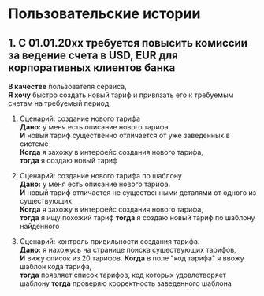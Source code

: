 # Пользовательские истории

## 1. С 01.01.20xx требуется повысить комиссии за ведение счета в USD, EUR для корпоративных клиентов банка

**В качестве** пользователя сервиса, \
**Я хочу** быстро создать новый тариф и привязать его к требуемым счетам на требуемый период, 

1. Сценарий: создание нового тарифа \
   **Дано:** у меня есть описание нового тарифа. \
   **И** новый тариф существенно отличается от уже заведенных в системе \
   **Когда** я захожу в интерфейс создания нового тарифа, \
   **тогда** я создаю новый тариф

2. Сценарий: создание нового тарифа по шаблону\
   **Дано:** у меня есть описание нового тарифа. \
   **И** новый тариф отличается не существенными деталями от одного из существующих \
   **Когда** я захожу в интерфейс создания нового тарифа, \
   **тогда** я ищу похожий тариф
   **тогда** я создаю новый тариф по шаблону найденного

3. Сценарий: контроль привильности создания тарифа. \
   **Дано:** я нахожусь на странице поиска существующих тарифов, \
   **И** вижу список из 20 тарифов.
   **Когда** в поле "код тарифа" я ввожу шаблон кода тарифа, \
   **тогда** появляет список тарифов, код которых удовлетворяет шаблону 
   **тогда** проверяю корректность заведенного шаблона